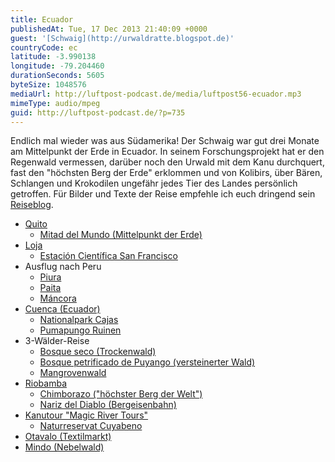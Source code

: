 ```yaml
---
title: Ecuador
publishedAt: Tue, 17 Dec 2013 21:40:09 +0000
guest: '[Schwaig](http://urwaldratte.blogspot.de)'
countryCode: ec
latitude: -3.990138
longitude: -79.204460
durationSeconds: 5605
byteSize: 1048576
mediaUrl: http://luftpost-podcast.de/media/luftpost56-ecuador.mp3
mimeType: audio/mpeg
guid: http://luftpost-podcast.de/?p=735
---
```


Endlich mal wieder was aus Südamerika! Der Schwaig war gut drei Monate am Mittelpunkt der Erde in Ecuador. In seinem Forschungsprojekt hat er den Regenwald vermessen, darüber noch den Urwald mit dem Kanu durchquert, fast den "höchsten Berg der Erde" erklommen und von Kolibirs, über Bären, Schlangen und Krokodilen ungefähr jedes Tier des Landes persönlich getroffen. Für Bilder und Texte der Reise empfehle ich euch dringend sein [Reiseblog](http://urwaldratte.blogspot.de). 
* [Quito](http://de.wikipedia.org/wiki/Quito)  
   * [Mitad del Mundo (Mittelpunkt der Erde)](http://de.wikipedia.org/wiki/Mitad%5Fdel%5FMundo)
* [Loja](http://de.wikipedia.org/wiki/Loja%5F%28Ecuador%29)  
   * [Estación Científica San Francisco](http://www.naturalezaycultura.org/spanish/htm/ecuador/areas-andes-sanfran.htm)
* Ausflug nach Peru  
   * [Piura](http://de.wikipedia.org/wiki/Piura%5F%28Stadt%29)  
   * [Paita](http://de.wikipedia.org/wiki/Paita)  
   * [Máncora](http://de.wikipedia.org/wiki/M%C3%A1ncora)
* [Cuenca (Ecuador)](http://de.wikipedia.org/wiki/Cuenca%5F%28Ecuador%29)  
   * [Nationalpark Cajas](http://de.wikipedia.org/wiki/Nationalpark%5FCajas)  
   * [Pumapungo Ruinen](http://www.wsimagazine.com/de/diaries/report/travel/pumapungo-ruinen%5F20131210081541.html#.UrC8zJEvv8s)
* 3-Wälder-Reise  
   * [Bosque seco (Trockenwald)](http://es.wikipedia.org/wiki/Bosque%5Fseco)  
   * [Bosque petrificado de Puyango (versteinerter Wald)](http://es.wikipedia.org/wiki/Bosque%5Fpetrificado%5Fde%5FPuyango)  
   * [Mangrovenwald](http://urwaldratte.blogspot.de/2012/10/machala-chambeli-mangrovenwald.html)
* [Riobamba](http://de.wikipedia.org/wiki/Riobamba)  
   * [Chimborazo ("höchster Berg der Welt")](http://de.wikipedia.org/wiki/Chimborazo)  
   * [Nariz del Diablo (Bergeisenbahn)](http://de.wikipedia.org/wiki/Nariz%5Fdel%5FDiablo)
* [Kanutour "Magic River Tours"](http://www.magicrivertours.com/)  
   * [Naturreservat Cuyabeno](http://de.wikipedia.org/wiki/Naturreservat%5FCuyabeno)
* [Otavalo (Textilmarkt)](http://de.wikipedia.org/wiki/Otavalo)
* [Mindo (Nebelwald)](http://de.wikipedia.org/wiki/Mindo)
